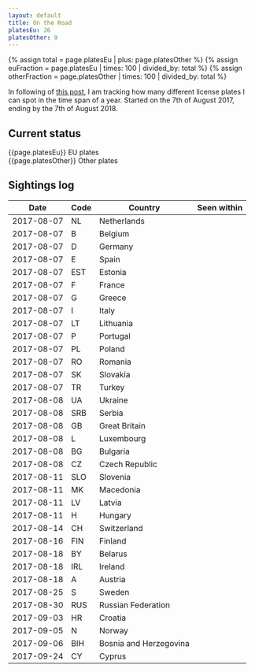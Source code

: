 ```yaml
---
layout: default
title: On the Road
platesEu: 26
platesOther: 9
---
```

{% assign total = page.platesEu | plus: page.platesOther %}
{% assign euFraction = page.platesEu | times: 100 | divided_by: total %}
{% assign otherFraction = page.platesOther | times: 100 | divided_by: total %}

In following of [this post][on-the-road-again], I am tracking how many different license plates I can spot in the time span of a year. Started on the 7th of August 2017, ending by the 7th of August 2018.

## Current status

<div class="progress">
  <div class="progress-bar progress-bar-success progress-bar-striped" role="progressbar" style="width: {{euFraction}}%" aria-valuenow="{{page.platesEu}}" aria-valuemin="0" aria-valuemax="{{total}}">{{page.platesEu}} EU plates</div>
  <div class="progress-bar progress-bar-warning progress-bar-striped" role="progressbar" style="width: {{otherFraction}}%" aria-valuenow="{{page.platesOther}}" aria-valuemin="0" aria-valuemax="{{total}}">{{page.platesOther}} Other plates</div>
</div>

## Sightings log

| Date          | Code | Country                | Seen within |
| ------------- | ---- | ---------------------- | ----------- |
| 2017-08-07    | NL   | Netherlands            |             |
| 2017-08-07    | B    | Belgium                |             |
| 2017-08-07    | D    | Germany                |             |
| 2017-08-07    | E    | Spain                  |             |
| 2017-08-07    | EST  | Estonia                |             |
| 2017-08-07    | F    | France                 |             |
| 2017-08-07    | G    | Greece                 |             |
| 2017-08-07    | I    | Italy                  |             |
| 2017-08-07    | LT   | Lithuania              |             |
| 2017-08-07    | P    | Portugal               |             |
| 2017-08-07    | PL   | Poland                 |             |
| 2017-08-07    | RO   | Romania                |             |
| 2017-08-07    | SK   | Slovakia               |             |
| 2017-08-07    | TR   | Turkey                 |             |
| 2017-08-08    | UA   | Ukraine                |             |
| 2017-08-08    | SRB  | Serbia                 |             |
| 2017-08-08    | GB   | Great Britain          |             |
| 2017-08-08    | L    | Luxembourg             |             |
| 2017-08-08    | BG   | Bulgaria               |             |
| 2017-08-08    | CZ   | Czech Republic         |             |
| 2017-08-11    | SLO  | Slovenia               |             |
| 2017-08-11    | MK   | Macedonia              |             |
| 2017-08-11    | LV   | Latvia                 |             |
| 2017-08-11    | H    | Hungary                |             |
| 2017-08-14    | CH   | Switzerland            |             |
| 2017-08-16    | FIN  | Finland                |             |
| 2017-08-18    | BY   | Belarus                |             |
| 2017-08-18    | IRL  | Ireland                |             |
| 2017-08-18    | A    | Austria                |             |
| 2017-08-25    | S    | Sweden                 |             |
| 2017-08-30    | RUS  | Russian Federation     |             |
| 2017-09-03    | HR   | Croatia                |             |
| 2017-09-05    | N    | Norway                 |             |
| 2017-09-06    | BIH  | Bosnia and Herzegovina |             |
| 2017-09-24    | CY   | Cyprus                 |             |

[on-the-road-again]: ../2017/08/07/On-the-Road-Again.html "On the Road Again"